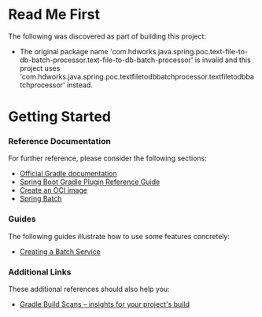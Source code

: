 # Read Me First
The following was discovered as part of building this project:

* The original package name 'com.hdworks.java.spring.poc.text-file-to-db-batch-processor.text-file-to-db-batch-processor' is invalid and this project uses 'com.hdworks.java.spring.poc.textfiletodbbatchprocessor.textfiletodbbatchprocessor' instead.

# Getting Started

### Reference Documentation
For further reference, please consider the following sections:

* [Official Gradle documentation](https://docs.gradle.org)
* [Spring Boot Gradle Plugin Reference Guide](https://docs.spring.io/spring-boot/docs/3.2.4/gradle-plugin/reference/html/)
* [Create an OCI image](https://docs.spring.io/spring-boot/docs/3.2.4/gradle-plugin/reference/html/#build-image)
* [Spring Batch](https://docs.spring.io/spring-boot/docs/3.2.4/reference/htmlsingle/index.html#howto.batch)

### Guides
The following guides illustrate how to use some features concretely:

* [Creating a Batch Service](https://spring.io/guides/gs/batch-processing/)

### Additional Links
These additional references should also help you:

* [Gradle Build Scans – insights for your project's build](https://scans.gradle.com#gradle)

